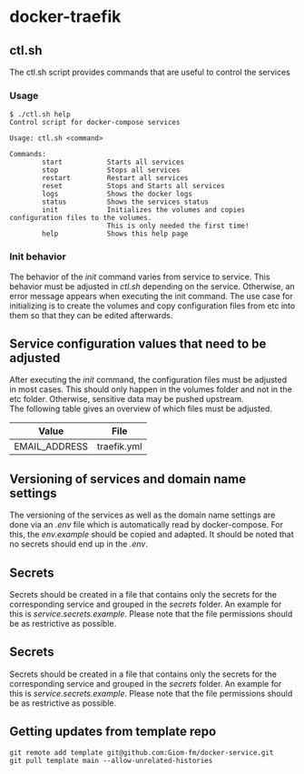 # docker-traefik

## ctl.sh
The ctl.sh script provides commands that are useful to control the services
### Usage
```
$ ./ctl.sh help
Control script for docker-compose services

Usage: ctl.sh <command>

Commands:
        start           Starts all services
        stop            Stops all services
        restart         Restart all services
        reset           Stops and Starts all services
        logs            Shows the docker logs
        status          Shows the services status
        init            Initializes the volumes and copies configuration files to the volumes.
                        This is only needed the first time!
        help            Shows this help page
```
### Init behavior

The behavior of the *init* command varies from service to service. This behavior must be adjusted in *ctl.sh* depending on the service. Otherwise, an error message appears when executing the init command. The use case for initializing is to create the volumes and copy configuration files from etc into them so that they can be edited afterwards.

## Service configuration values that need to be adjusted 
After executing the *init* command, the configuration files must be adjusted in most cases. This should only happen in the volumes folder and not in the etc folder. Otherwise, sensitive data may be pushed upstream.  
The following table gives an overview of which files must be adjusted.

| Value         | File        |
| ------------- | ----------- |
| EMAIL_ADDRESS | traefik.yml |

## Versioning of services and domain name settings
The versioning of the services as well as the domain name settings are done via an *.env* file which is automatically read by docker-compose. For this, the *env.example* should be copied and adapted. It should be noted that no secrets should end up in the *.env*.

## Secrets
Secrets should be created in a file that contains only the secrets for the corresponding service
and grouped in the *secrets* folder. An example for this is *service.secrets.example*. Please note that the file permissions should be as restrictive as possible.
## Secrets
Secrets should be created in a file that contains only the secrets for the corresponding service
and grouped in the *secrets* folder. An example for this is *service.secrets.example*. Please note that the file permissions should be as restrictive as possible.

## Getting updates from template repo
```
git remote add template git@github.com:Giom-fm/docker-service.git
git pull template main --allow-unrelated-histories
```
